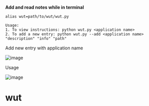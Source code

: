 
****Add and read notes while in terminal****


```
alias wut=path/to/wut/wut.py
```


```
Usage: 
1. To view instructions: python wut.py <application name>
2. To add a new entry: python wut.py --add <application name> "description" "info" "path"
```


Add new entry with application name

![image](https://github.com/vhilzu/wut/assets/16482464/30a2cc27-d58d-4d01-b742-022feb449e31)



    
Usage

![image](https://github.com/vhilzu/wut/assets/16482464/a9a2aa6b-2e75-4541-bda2-f89b1c7dbd85)

# wut

